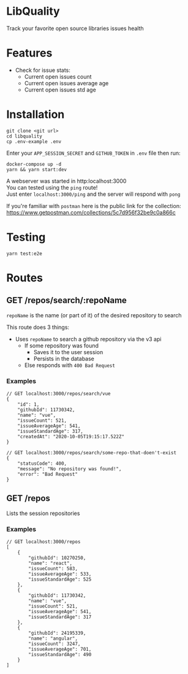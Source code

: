 # LibQuality

Track your favorite open source libraries issues health 

# Features
- Check for issue stats:
  - Current open issues count
  - Current open issues average age
  - Current open issues std age

# Installation
```
git clone <git url>
cd libquality
cp .env-example .env
```

Enter your `APP_SESSION_SECRET` and `GITHUB_TOKEN` in `.env` file then run:

```
docker-compose up -d
yarn && yarn start:dev
```

A webserver was started in http:localhost:3000  
You can tested using the `ping` route!   
Just enter `localhost:3000/ping` and the server will respond with `pong`

If you're familiar with `postman` here is the public link for the collection:  
https://www.getpostman.com/collections/5c7d956f32be9c0a866c

# Testing
```
yarn test:e2e
```

# Routes

## GET /repos/search/:repoName

`repoName` is the name (or part of it) of the desired repository to search

This route does 3 things:
 - Uses `repoName` to search a github repository via the v3 api
   - If some repository was found
     - Saves it to the user session
     - Persists in the database
   - Else responds with `400 Bad Request`

### Examples


```
// GET localhost:3000/repos/search/vue
{
    "id": 1,
    "githubId": 11730342,
    "name": "vue",
    "issueCount": 521,
    "issueAverageAge": 541,
    "issueStandardAge": 317,
    "createdAt": "2020-10-05T19:15:17.522Z"
}
```


```
// GET localhost:3000/repos/search/some-repo-that-doen't-exist
{
    "statusCode": 400,
    "message": "No repository was found!",
    "error": "Bad Request"
}
```


## GET /repos

Lists the session repositories

### Examples


```
// GET localhost:3000/repos
[
    {
        "githubId": 10270250,
        "name": "react",
        "issueCount": 583,
        "issueAverageAge": 533,
        "issueStandardAge": 525
    },
    {
        "githubId": 11730342,
        "name": "vue",
        "issueCount": 521,
        "issueAverageAge": 541,
        "issueStandardAge": 317
    },
    {
        "githubId": 24195339,
        "name": "angular",
        "issueCount": 3247,
        "issueAverageAge": 701,
        "issueStandardAge": 490
    }
]
```
